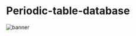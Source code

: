 # Periodic-table-database
![banner](https://github.com/z-bj/Periodic-table-database/blob/master/Banner%20Periodic%20Table%20Database.jpg)
